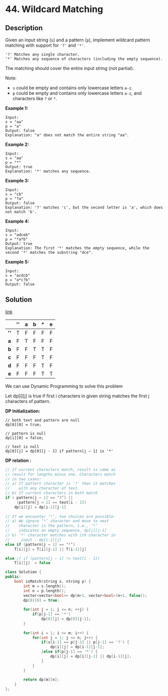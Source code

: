 # 44. Wildcard Matching

## Description

Given an input string (`s`) and a pattern (`p`), implement wildcard pattern matching with support for `'?'` and `'*'`.

```
'?' Matches any single character.
'*' Matches any sequence of characters (including the empty sequence).
```

The matching should cover the entire input string (not partial).

Note:

* `s` could be empty and contains only lowercase letters `a-z`.
* `p` could be empty and contains only lowercase letters `a-z`, and characters like `?` or `*`.

**Example 1:**

```
Input:
s = "aa"
p = "a"
Output: false
Explanation: "a" does not match the entire string "aa".
```

**Example 2:**

```
Input:
s = "aa"
p = "*"
Output: true
Explanation: '*' matches any sequence.
```

**Example 3:**

```
Input:
s = "cb"
p = "?a"
Output: false
Explanation: '?' matches 'c', but the second letter is 'a', which does not match 'b'.
```

**Example 4:**

```
Input:
s = "adceb"
p = "*a*b"
Output: true
Explanation: The first '*' matches the empty sequence, while the second '*' matches the substring "dce".
```

**Example 5:**

```
Input:
s = "acdcb"
p = "a*c?b"
Output: false
```

## Solution

[link](https://www.geeksforgeeks.org/wildcard-pattern-matching/)

||''|a|b|*|e|
|:----:|:----:|:----:|:----:|:----:|:----:|
|**''**|T|F|F|F|F|
|**a**|F|T|F|F|F|
|**b**|F|F|T|T|F|
|**c**|F|F|F|T|F|
|**d**|F|F|F|T|F|
|**e**|F|F|F|T|T|

We can use Dynamic Programming to solve this problem

Let dp[i][j] is true if first i characters in given string matches the first j characters of pattern.

**DP Initialization:**

```
// both text and pattern are null
dp[0][0] = true; 

// pattern is null
dp[i][0] = false; 

// text is null
dp[0][j] = dp[0][j - 1] if pattern[j – 1] is '*'  
```

**DP relation :**

```cpp
// If current characters match, result is same as 
// result for lengths minus one. Characters match
// in two cases:
// a) If pattern character is '?' then it matches  
//    with any character of text. 
// b) If current characters in both match
if ( pattern[j – 1] == ‘?’) || 
     (pattern[j – 1] == text[i - 1])
    dp[i][j] = dp[i-1][j-1]   
 
// If we encounter ‘*’, two choices are possible-
// a) We ignore ‘*’ character and move to next 
//    character in the pattern, i.e., ‘*’ 
//    indicates an empty sequence. dp[i][j-1]
// b) '*' character matches with ith character in
//     input . dp[i-1][j]
else if (pattern[j – 1] == ‘*’)
    T[i][j] = T[i][j-1] || T[i-1][j]  

else // if (pattern[j – 1] != text[i - 1])
    T[i][j]  = false 
```

```cpp
class Solution {
public:
    bool isMatch(string s, string p) {
        int m = s.length();
        int n = p.length();
        vector<vector<bool>> dp(m+1, vector<bool>(n+1, false));
        dp[0][0] = true;
        
        for(int j = 1; j <= n; ++j) {
            if(p[j-1] == '*')
                dp[0][j] = dp[0][j-1];
        }
        
        for(int i = 1; i <= m; i++) {
            for(int j = 1; j <= n; j++) {
                if(s[i-1] == p[j-1] || p[j-1] == '?') {
                    dp[i][j] = dp[i-1][j-1];
                }else if(p[j-1] == '*') {
                    dp[i][j] = dp[i][j-1] || dp[i-1][j];
                }
            }
        }
        
        return dp[m][n];
    }
};
```
 